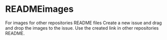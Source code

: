 # READMEimages
For images for other repositories README files
Create a new issue and drag and drop the images to the issue.
Use the created link in other repositories README.
